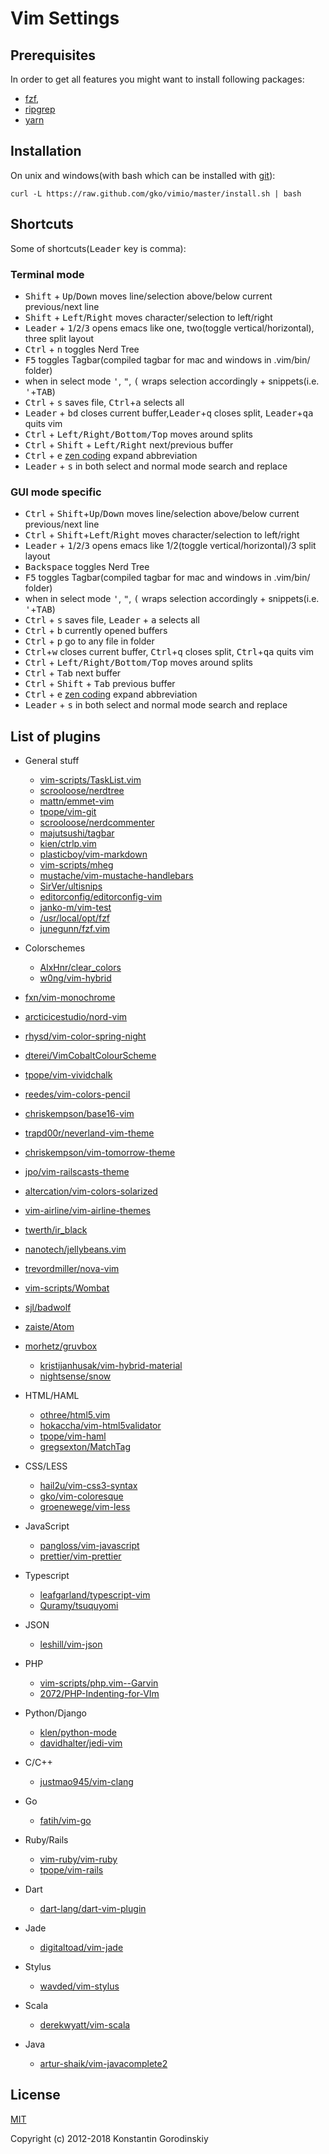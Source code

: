 # Vim Settings

## Prerequisites

In order to get all features you might want to install following packages:
 - [fzf](https://github.com/junegunn/fzf),
 - [ripgrep](https://github.com/BurntSushi/ripgrep)
 - [yarn](https://yarnpkg.com/en/)

## Installation

On unix and windows(with bash which can be installed with [git](http://msysgit.github.io/)):

    curl -L https://raw.github.com/gko/vimio/master/install.sh | bash

## Shortcuts

Some of shortcuts(<kbd>Leader</kbd> key is comma):

### Terminal mode
 * <kbd>Shift</kbd> + <kbd>Up</kbd>/<kbd>Down</kbd> moves line/selection above/below current previous/next line
 * <kbd>Shift</kbd> + <kbd>Left</kbd>/<kbd>Right</kbd> moves character/selection to left/right
 * <kbd>Leader</kbd> + <kbd>1</kbd>/<kbd>2</kbd>/<kbd>3</kbd> opens emacs like one, two(toggle vertical/horizontal), three split layout
 * <kbd>Ctrl</kbd> + <kbd>n</kbd> toggles Nerd Tree
 * <kbd>F5</kbd> toggles Tagbar(compiled tagbar for mac and windows in .vim/bin/ folder)
 * when in select mode <kbd>'</kbd>, <kbd>"</kbd>, <kbd>(</kbd> wraps selection accordingly + snippets(i.e. <kbd>'</kbd>+<kbd>TAB</kbd>)
 * <kbd>Ctrl</kbd> + <kbd>s</kbd> saves file, <kbd>Ctrl</kbd>+<kbd>a</kbd> selects all
 * <kbd>Leader</kbd> + <kbd>bd</kbd> closes current buffer,<kbd>Leader</kbd>+<kbd>q</kbd> closes split, <kbd>Leader</kbd>+<kbd>qa</kbd> quits vim
 * <kbd>Ctrl</kbd> + <kbd>Left/Right/Bottom/Top</kbd> moves around splits
 * <kbd>Ctrl</kbd> + <kbd>Shift</kbd> + <kbd>Left/Right</kbd> next/previous buffer
 * <kbd>Ctrl</kbd> + <kbd>e</kbd> [zen coding](https://github.com/mattn/zencoding-vim) expand abbreviation
 * <kbd>Leader</kbd> + <kbd>s</kbd> in both select and normal mode search and replace

### GUI mode specific
 * <kbd>Ctrl</kbd> + <kbd>Shift</kbd>+<kbd>Up</kbd>/<kbd>Down</kbd> moves line/selection above/below current previous/next line
 * <kbd>Ctrl</kbd> + <kbd>Shift</kbd>+<kbd>Left</kbd>/<kbd>Right</kbd> moves character/selection to left/right
 * <kbd>Leader</kbd> + <kbd>1</kbd>/<kbd>2</kbd>/<kbd>3</kbd> opens emacs like 1/2(toggle vertical/horizontal)/3 split layout
 * <kbd>Backspace</kbd> toggles Nerd Tree
 * <kbd>F5</kbd> toggles Tagbar(compiled tagbar for mac and windows in .vim/bin/ folder)
 * when in select mode <kbd>'</kbd>, <kbd>"</kbd>, <kbd>(</kbd> wraps selection accordingly + snippets(i.e. <kbd>'</kbd>+<kbd>TAB</kbd>)
 * <kbd>Ctrl</kbd> + <kbd>s</kbd> saves file, <kbd>Leader</kbd> + <kbd>a</kbd> selects all
 * <kbd>Ctrl</kbd> + <kbd>b</kbd> currently opened buffers
 * <kbd>Ctrl</kbd> + <kbd>p</kbd> go to any file in folder
 * <kbd>Ctrl</kbd>+<kbd>w</kbd> closes current buffer, <kbd>Ctrl</kbd>+<kbd>q</kbd> closes split, <kbd>Ctrl</kbd>+<kbd>qa</kbd> quits vim
 * <kbd>Ctrl</kbd> + <kbd>Left/Right/Bottom/Top</kbd> moves around splits
 * <kbd>Ctrl</kbd> + <kbd>Tab</kbd> next buffer
 * <kbd>Ctrl</kbd> + <kbd>Shift</kbd> + <kbd>Tab</kbd> previous buffer
 * <kbd>Ctrl</kbd> + <kbd>e</kbd> [zen coding](https://github.com/mattn/zencoding-vim) expand abbreviation
 * <kbd>Leader</kbd> + <kbd>s</kbd> in both select and normal mode search and replace

## List of plugins

 * General stuff
	* [vim-scripts/TaskList.vim](https://github.com/vim-scripts/TaskList.vim)
	* [scrooloose/nerdtree](https://github.com/scrooloose/nerdtree)
	* [mattn/emmet-vim](https://github.com/mattn/emmet-vim)
	* [tpope/vim-git](https://github.com/tpope/vim-git)
	* [scrooloose/nerdcommenter](https://github.com/scrooloose/nerdcommenter)
	* [majutsushi/tagbar](https://github.com/majutsushi/tagbar)
	* [kien/ctrlp.vim](https://github.com/kien/ctrlp.vim)
	* [plasticboy/vim-markdown](https://github.com/plasticboy/vim-markdown)
	* [vim-scripts/mheg](https://github.com/vim-scripts/mheg)
	* [mustache/vim-mustache-handlebars](https://github.com/mustache/vim-mustache-handlebars)
	* [SirVer/ultisnips](https://github.com/SirVer/ultisnips)
	* [editorconfig/editorconfig-vim](https://github.com/editorconfig/editorconfig-vim)
	* [janko-m/vim-test](https://github.com/janko-m/vim-test)
	* [/usr/local/opt/fzf](https://github.com//usr/local/opt/fzf)
	* [junegunn/fzf.vim](https://github.com/junegunn/fzf.vim)

 * Colorschemes
	* [AlxHnr/clear_colors](https://github.com/AlxHnr/clear_colors)
	* [w0ng/vim-hybrid](https://github.com/w0ng/vim-hybrid)
  * [fxn/vim-monochrome](https://github.com/fxn/vim-monochrome)
  * [arcticicestudio/nord-vim](https://github.com/arcticicestudio/nord-vim)
  * [rhysd/vim-color-spring-night](https://github.com/rhysd/vim-color-spring-night)
  * [dterei/VimCobaltColourScheme](https://github.com/dterei/VimCobaltColourScheme)
  * [tpope/vim-vividchalk](https://github.com/tpope/vim-vividchalk)
  * [reedes/vim-colors-pencil](https://github.com/reedes/vim-colors-pencil)
  * [chriskempson/base16-vim](https://github.com/chriskempson/base16-vim)
  * [trapd00r/neverland-vim-theme](https://github.com/trapd00r/neverland-vim-theme)
  * [chriskempson/vim-tomorrow-theme](https://github.com/chriskempson/vim-tomorrow-theme)
  * [jpo/vim-railscasts-theme](https://github.com/jpo/vim-railscasts-theme)
  * [altercation/vim-colors-solarized](https://github.com/altercation/vim-colors-solarized)
  * [vim-airline/vim-airline-themes](https://github.com/vim-airline/vim-airline-themes)
  * [twerth/ir_black](https://github.com/twerth/ir_black)
  * [nanotech/jellybeans.vim](https://github.com/nanotech/jellybeans.vim)
  * [trevordmiller/nova-vim](https://github.com/trevordmiller/nova-vim)
  * [vim-scripts/Wombat](https://github.com/vim-scripts/Wombat)
  * [sjl/badwolf](https://github.com/sjl/badwolf)
  * [zaiste/Atom](https://github.com/zaiste/Atom)
  * [morhetz/gruvbox](https://github.com/morhetz/gruvbox)
	* [kristijanhusak/vim-hybrid-material](https://github.com/kristijanhusak/vim-hybrid-material)
	* [nightsense/snow](https://github.com/nightsense/snow)

 * HTML/HAML
	* [othree/html5.vim](https://github.com/othree/html5.vim)
	* [hokaccha/vim-html5validator](https://github.com/hokaccha/vim-html5validator)
	* [tpope/vim-haml](https://github.com/tpope/vim-haml)
	* [gregsexton/MatchTag](https://github.com/gregsexton/MatchTag)

 * CSS/LESS
	* [hail2u/vim-css3-syntax](https://github.com/hail2u/vim-css3-syntax)
	* [gko/vim-coloresque](https://github.com/gko/vim-coloresque)
	* [groenewege/vim-less](https://github.com/groenewege/vim-less)

 * JavaScript
	* [pangloss/vim-javascript](https://github.com/pangloss/vim-javascript)
	* [prettier/vim-prettier](https://github.com/prettier/vim-prettier)

 * Typescript
	* [leafgarland/typescript-vim](https://github.com/leafgarland/typescript-vim)
	* [Quramy/tsuquyomi](https://github.com/Quramy/tsuquyomi)

 * JSON
	* [leshill/vim-json](https://github.com/leshill/vim-json)

 * PHP
	* [vim-scripts/php.vim--Garvin](https://github.com/vim-scripts/php.vim--Garvin)
	* [2072/PHP-Indenting-for-VIm](https://github.com/2072/PHP-Indenting-for-VIm)

 * Python/Django
	* [klen/python-mode](https://github.com/klen/python-mode)
	* [davidhalter/jedi-vim](https://github.com/davidhalter/jedi-vim)

 * C/C++
	* [justmao945/vim-clang](https://github.com/justmao945/vim-clang)

 * Go
	* [fatih/vim-go](https://github.com/fatih/vim-go)

 * Ruby/Rails
	* [vim-ruby/vim-ruby](https://github.com/vim-ruby/vim-ruby)
	* [tpope/vim-rails](https://github.com/tpope/vim-rails)

 * Dart
	* [dart-lang/dart-vim-plugin](https://github.com/dart-lang/dart-vim-plugin)

 * Jade
	* [digitaltoad/vim-jade](https://github.com/digitaltoad/vim-jade)

 * Stylus
	* [wavded/vim-stylus](https://github.com/wavded/vim-stylus)

 * Scala
	* [derekwyatt/vim-scala](https://github.com/derekwyatt/vim-scala)

 * Java
	* [artur-shaik/vim-javacomplete2](https://github.com/artur-shaik/vim-javacomplete2)

## License

[MIT](http://opensource.org/licenses/MIT)

Copyright (c) 2012-2018 Konstantin Gorodinskiy
